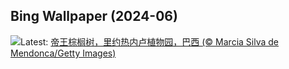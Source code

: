 ## Bing Wallpaper (2024-06)
![](https://www.bing.com/th?id=OHR.CancaoDoExilio_ZH-CN1012675104_UHD.jpg&w=1000)Latest: [帝王棕榈树，里约热内卢植物园，巴西 (© Marcia Silva de Mendonca/Getty Images)](https://www.bing.com/th?id=OHR.CancaoDoExilio_ZH-CN1012675104_UHD.jpg)